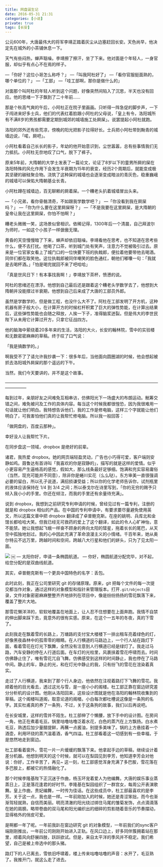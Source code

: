 ```yaml
---
title: 网盘诞生记
date: 2016-05-31 21:31
categories: [小说]
private: true
tags: [长安]
---
```


公元600年，大唐最伟大的将军李靖正踏着灰尘从边塞赶回长安。天色尚早，他决定先在城外的小茶铺休息一下。

天气有些闷热，蝉声聒噪。李靖擦了擦汗，坐了下来。他对面是个年轻人，一身官服，却似乎有点心不在焉的样子。

—「你好？这位小哥怎么称呼？」
—「叫我阿杜好了」
—「看你官服挺面熟的，哪个单位的？」
—「工部」
—「哇工部啊，那你是做什么的」

对面那个叫阿杜的年轻人听到这个问题，好像突然间陷入了沉思，半天也没有回应。他的思绪一下子飘到了二十年前……

那是个秋高气爽的午后，小阿杜正在院子里画画。只听得一阵急促的脚步声，一下子闯进来好多士兵，他们的代表红着脸跟小阿杜的父母说，「皇上有令，洛阳城所有不满8岁的男孩都需要定期到城郊的城墙施工处屙屎」。说罢提起小阿杜就跑。

洛阳的郊外还有些荒凉，傍晚的阳光把影子拉得好长。士兵把小阿杜带到黝青的城墙边说，「喏，屙吧」。

小阿杜看着自己长长的影子，年幼的他开始意识到，尘世嚣嚣，总有些事情我们无力抵抗。小阿杜无奈地叹了口气，脱下了裤子。

原来5年前，大隋朝的大学士发表了一篇论文，论证了8岁以下的童男所屙的屎在洛阳特殊的风化作用下会发生半衰期为15年的衰变，经历2个周期后，就能变成极其坚硬的碳硅聚合物。浇筑了这种屎的城墙也会逐渐变成暗淡的青灰色，稳重巍峨的城墙可以保佑大隋朝基业长青。

小阿杜蹲在城墙边，百无聊赖的屙着屎。一个糟老头扒着城墙冒出头来。

—「小兄弟，看你骨骼清奇，不如跟我学数学吧？」
—「你没看到我在屙屎吗？」
—「你为什么要在这里屙屎呀？」
—「不是我要在这里屙屎，是大隋朝的皇帝让我在这里屙屎，你怕不怕啊？」

糟老头微微一笑，这场景似曾相识。依稀记得，1300年后一个清晨，自己拜波尔为师时，一如这个小孩子一样倨傲无理。

黄昏的天空慢慢暗了下来，蝉声却依旧聒噪。李靖看他在思考，也不知道在思考些什么，便不去打扰。他喝了口茶，听到城门处有笑声，注意力不觉被吸引过去。原来是一位官家女看上了城门口的一位快要下班的执戟郎，便拉着他要带他去喝酒。同伴们都在取笑他。这位执戟郎被同伴嘲笑的脸色通红，朝他们嘟囔一句：「我就是去喝杯酒。」「怕是喝完就回不来了吧哈哈」

「真是世风日下！有本事找我啊！」李靖放下茶杯，愤懑的说。

阿杜的思绪还在漂浮。他想到自己最后还是跟着这个糟老头学数学去了，他想到大隋朝并没能撑过半衰期，他想到自己后来成了大唐的工部员外郎。

虽然是学数学的，但是做工程，也没什么大不了。阿杜在工部发明了开方机，这种机器有房子般大小，在计算开方的时候杠杆积累了巨大的弹性势能，在计算出结果后，这些弹性势能也会随之释放，人挨一下子，准得脑浆迸裂。但是伟大的李世民陛下从未用它计算过开方，只拿它征战四方。

他的脑海中萦绕着20多年来的生活，洛阳的大火，长安的翰林院，雪中的实验楼和无数密密麻麻的草稿。终于叹了口气说：

「我是搞数学的。」

啊我受不了了请允许我抄袭一下：很多年后，当他面向圆圈湖的时候，他会想起被抓去洛阳城外屙屎的那个遥远的下午。

当然，我们今天要讲的，并不是这个故事。

—————————————————————————————————————————

每到过年，亲朋好友之间难免互相串访，仿佛阳光下一场盛大的布朗运动。觥筹交错之间，难免被问及工作的具体内容。每当这个时候我都很惶恐，因为我很难用一句话就让他们明白。我特想告诉他们，我的工作是修电脑，这样三个字就能让他们明白了，可我害怕他们真的让我帮忙修电脑。所以我一般回答：

「做网盘的，百度云那种」。

幸好没人让我帮忙下片。

在同步盘这一领域，dropbox 是绝好的前辈。

诸君，我热爱 dropbox。她的网页端轻盈灵动，广告也小巧得可爱，客户端则安静如鸡。聂鲁达有首诗叫「我喜欢的你是寂静的」，描写的就是这样的爱情。似乎小更容易产生逼格高的感觉，假如大，那么线条最好足够细。饱满和充实容易庸俗（当然，现充可能并不同意），除非你是蜷川实花（么么哒）。东方审美一直很强调必要的留白，所以孔子说道，满招损谦受益；所以你的化学老师告诉你，试剂瓶里的液体应该保持在 1/4 到 3/4 之间；所以泰戈尔在诗里写到，「你的无穷的赐予只倾入我小小的手里。你还在倾注，而我的手里还有余量待充满」。

说到 dropbox，我想到之前研究专利申请的时候，曾经见过有一篇专利，注册的就是和 dropbox 相似的产品。在中国的专利申请中，有要求要尽量避免使用英文，所以这篇文章中把 dropbox 翻译成了卓普鲍克斯。在座的姚明、兵库北和金馆长都哈哈大笑。但我已经无可救药的爱上了这个翻译，如此的令人心旷神怡，意不能禁。她让我想起飞蛾一样奋不顾身的奔向太阳的彗星，拖着长长的尾巴，从天空中孤独地划过。我的心中因此充满了革命浪漫主义的小情绪。千百年来，她从奥尔特云不远万里，跨越时间和空间，跨越八大行星和他们的姘头，只为了见太阳一面。

![](http://wulfric.qiniudn.com/wangpandanshengji.png)
￼
— 太阳你好，申请一条椭圆航道。
— 你好，椭圆航道分配完毕，对不起，给您分配的是双曲线航道。

其实，卓普鲍克斯有一个更具中国特色的名字：丢包。

此时此刻，我正在公司里研究 git 的存储原理。原来，git 把每个文件的每一次提交都当作对象，通过这样的对象模型和指针来管理版本。打开`.git/objects`目录，文件对象密密麻麻整整齐齐地排列在项目中，像是纷纷扬扬的雪花飘落下来，覆盖了整片大地。

那雪花懒洋洋的，软软地覆盖在地面上，让人忍不住想要在上面奔跑。我情不自禁的伸出脚来踩下去，竟意外的很有实感。原来，在这个一五年的冬夜，真的下雪了。

此刻我走在飘着雪的长路上，万塘路的支付宝大楼楼下一排出租车亮着绿色的灯，好像黑夜森林中的孤零零的眼睛。在人行横道的马路边上，一个行人站在路灯下面，看着雪花在灯光下飘舞，全然没有注意到人行横道已经是绿灯了。我走过马路，汽车安静的停在人行道后面。在车灯的光柱里，风裹挟着雪花呼啸而去。时间仿佛静止住了，唯有雪花兀自飞舞。仿佛感受到这样的时间静止，我也停在了马路中间。静止的车，静止的光，和在灯光中静止的我，只有纷飞的雪花在渲染着真实。

走过了人行横道，我来到了那个行人身边，他依然在注视着路灯下飞舞的雪花。我顺着他的目光看去，透过这光与雪，是一座小小的阁楼。杜工部正靠在窗边研究差分分析机的设计图。他刚从洛阳回来，这些设计图就是他在洛阳的翰林院收集到的草稿。这个阁楼叫道阁，取意论道的阁楼。小白每次都吐槽说这像是一条狗的名字。其实杜甫真的养了一条狗，不过，关于这条狗的故事，我们以后再说吧。

在长安城里，这样的雪并不陌生。杜工部伸了个懒腰，放下手中的设计图。在房间一角，他正在煮着毛豆。锅里咕噜咕噜泛着水花，白色的蒸汽在上方飘扬。白水煮毛豆，熟透后加少量醋提鲜，再蘸一点酱油，别提多美味了。锅的上方悬挂着一个酒壶，利用环绕的蒸汽温着酒，香气四溢。杜工部看着这一切感到有一些幸福，于是悠然地走到窗边。

杜工部看着窗外，雪花一片一片缓缓的飘落下来。他拿起手边的草稿，继续设计着差分机器。他想到明天的这个时候，就可以在梨园见到李芳，他知道李芳会对他说：你好，工作辛苦了，再见~ 这一刻，杜工部感觉浑身充满了多巴胺，雪花落在多巴胺上，都被它的热情融化了。

那个时候李隆基陛下正沉迷于作曲，杨玉环宠着爱人为他编舞。大唐的娱乐事业蒸蒸日上，正是落花逢君的好时节。李隆基在梨园组织了一群宫女，每周公开表演歌舞。皇上作曲，贵妃编舞，一时传为佳话。在这些成员中，杜工部最喜欢的是李芳。关于这一点，我也是一样。一年前刚加入的时候，她还是青涩笨拙，而今也渐渐驾轻就熟，自信而美丽。明亮清澈的阳光绕过绑住马尾的雏菊发饰，点点滴滴落在她的肩膀。略带卷曲的双马尾和阳光编织出的细碎的剪影随着音乐的节奏摆动，显得格外的俏皮可爱。

是啊都一年了呢。一年前我趴在窗边研究 git 的对象模型，一年前我们的sync客户端刚刚推出，一年前公司刚刚开始进入正轨。在风口边上，好多同伴簇拥着站在那里，顺着风向舒展四肢，跃跃欲试。但是，来自太平洋的季风并不稳定。我们希望，自己是被上帝选中的那头猪。

路灯下的人已离去，雪依旧呼啸着，楼上传来咕噜咕噜的声音：水开了，毛豆熟了。我推开门，就这么走了进去。